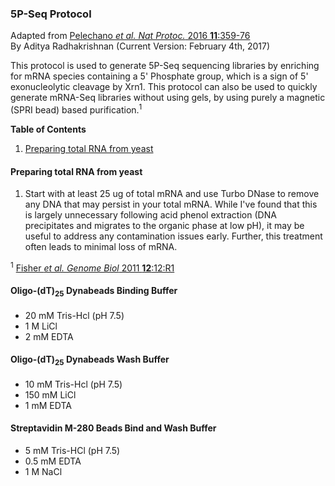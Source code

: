 ### 5P-Seq Protocol
Adapted from [Pelechano *et al. Nat Protoc.* 2016 **11**:359-76](https://www.ncbi.nlm.nih.gov/pubmed/?term=genome-wide+quantification+of+5'-phosphorylated)<br />
By Aditya Radhakrishnan (Current Version: February 4th, 2017)

This protocol is used to generate 5P-Seq sequencing libraries by enriching for mRNA species containing a 5' Phosphate group, which is a sign of 5' exonucleolytic cleavage by Xrn1. This protocol can also be used to quickly generate mRNA-Seq libraries without using gels, by using purely a magnetic (SPRI bead) based purification.<sup>1</sup>

**Table of Contents**
1. [Preparing total RNA from yeast](#Preparing-total-RNA-from-yeast)

#### Preparing total RNA from yeast

1) Start with at least 25 ug of total mRNA and use Turbo DNase to remove any DNA that may persist in your total mRNA. While I've found that this is largely unnecessary following acid phenol extraction (DNA precipitates and migrates to the organic phase at low pH), it may be useful to address any contamination issues early. Further, this treatment often leads to minimal loss of mRNA.

<sup>1</sup> [Fisher *et al. Genome Biol* 2011 **12**:12:R1](https://www.ncbi.nlm.nih.gov/pubmed/21205303)

#### Oligo-(dT)<sub>25</sub> Dynabeads Binding Buffer

* 20 mM Tris-Hcl (pH 7.5)
* 1 M LiCl
* 2 mM EDTA

#### Oligo-(dT)<sub>25</sub> Dynabeads Wash Buffer

* 10 mM Tris-Hcl (pH 7.5)
* 150 mM LiCl
* 1 mM EDTA

#### Streptavidin M-280 Beads Bind and Wash Buffer

* 5 mM Tris-HCl (pH 7.5)
* 0.5 mM EDTA
* 1 M NaCl
